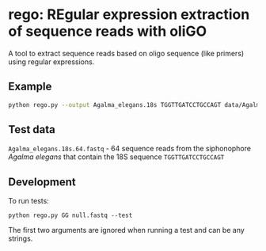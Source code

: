 # rego: REgular expression extraction of sequence reads with oliGO

A tool to extract sequence reads based on oligo sequence (like primers) using regular expressions.

## Example

```bash
python rego.py --output Agalma_elegans.18s TGGTTGATCCTGCCAGT data/Agalma_elegans.18s.64.fastq
```


## Test data

`Agalma_elegans.18s.64.fastq` - 64 sequence reads from the siphonophore *Agalma elegans* that contain the 18S sequence `TGGTTGATCCTGCCAGT`

## Development

To run tests:

    python rego.py GG null.fastq --test

The first two arguments are ignored when running a test and can be any strings.